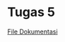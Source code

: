 # Tugas 5
[File Dokumentasi](https://docs.google.com/document/d/19caNN2a2dGirhiC7j6MZ36ZYqGccgke3ppcaY1KUzvw/edit?usp=sharing)